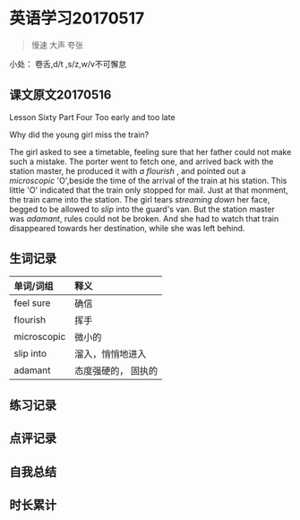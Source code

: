 # 英语学习20170517

> 慢速 大声 夸张

小处： 卷舌,d/t ,s/z,w/v不可懈怠

## 课文原文20170516

Lesson Sixty  Part Four  Too early and too late

Why did the young girl miss the train?

The girl asked to see a timetable, feeling sure that her father could not make such a mistake.
The porter went to fetch one, and arrived back with the station master, he produced it with _a flourish_ , and pointed out a _microscopic_ 'O',beside the time of the arrival of the train at his station.
This little 'O' indicated that the train only stopped for mail.
Just at that monment, the train came into the station.
The girl tears _streaming_ _down_ her face, begged to be allowed to _slip_ into the guard's van. 
But the station master was _adamant_, rules could not be broken.
And she had to watch that train disappeared towards her destination, while she was left behind.


## 生词记录
| 单词/词组 | 释义  |
| :-----| :------|
| feel sure | 确信 |
| flourish | 挥手 |
| microscopic | 微小的 |
| slip into | 溜入，悄悄地进入 |
| adamant | 态度强硬的， 固执的 |

## 练习记录

## 点评记录
  

## 自我总结

## 时长累计
